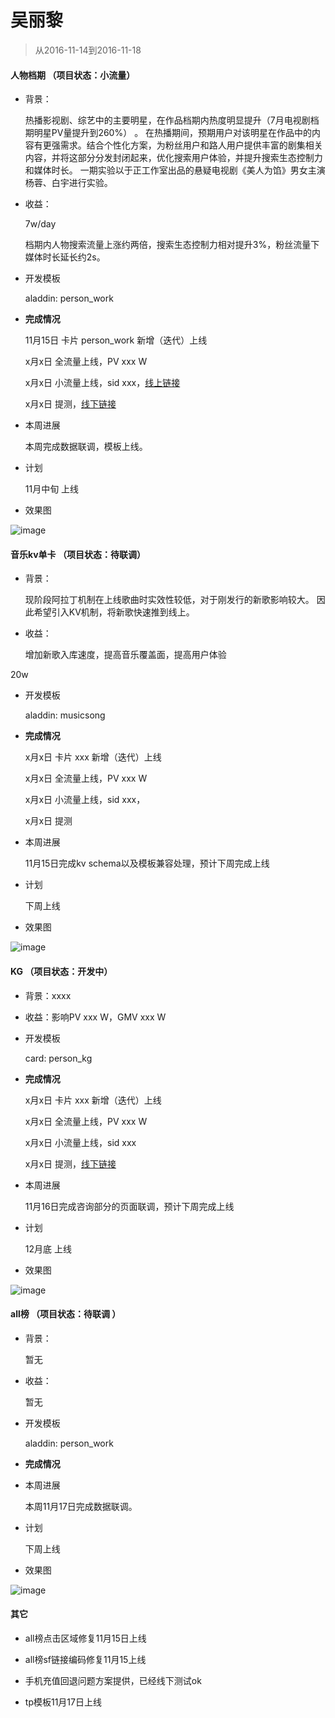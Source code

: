 # 吴丽黎

> 从2016-11-14到2016-11-18

#### 人物档期 （项目状态：小流量） 
- 背景：

    热播影视剧、综艺中的主要明星，在作品档期内热度明显提升（7月电视剧档期明星PV量提升到260%） 。 在热播期间，预期用户对该明星在作品中的内容有更强需求。结合个性化方案，为粉丝用户和路人用户提供丰富的剧集相关内容，并将这部分分发封闭起来，优化搜索用户体验，并提升搜索生态控制力和媒体时长。
    一期实验以于正工作室出品的悬疑电视剧《美人为馅》男女主演 杨蓉、白宇进行实验。
- 收益：

    7w/day

    档期内人物搜索流量上涨约两倍，搜索生态控制力相对提升3%，粉丝流量下媒体时长延长约2s。

- 开发模板

	aladdin: person_work
	
- **完成情况**

	11月15日 卡片 person_work 新增（迭代）上线
	
	x月x日 全流量上线，PV xxx W
	
	x月x日 小流量上线，sid xxx，[线上链接](https://m.baidu.com/s?word=%E7%99%BD%E5%AE%87&sid=111285)
	
	x月x日 提测，[线下链接](http://cp01-ala-fe-col-2.epc.baidu.com:8003/s?word=%E6%9D%A8%E8%93%89&wiseus=10.103.71.34)
	
- 本周进展

	本周完成数据联调，模板上线。
	
- 计划

	11月中旬 上线
	
- 效果图

![image](http://gitlab.baidu.com/psfe/ala-weeklyreport/uploads/d0ab5616e5f023799e4c4b53cc7c8bcd/image.png)

#### 音乐kv单卡 （项目状态：待联调）

- 背景：

    现阶段阿拉丁机制在上线歌曲时实效性较低，对于刚发行的新歌影响较大。
    因此希望引入KV机制，将新歌快速推到线上。

- 收益：

    增加新歌入库速度，提高音乐覆盖面，提高用户体验

20w

- 开发模板

	aladdin: musicsong
	
- **完成情况**

	x月x日 卡片 xxx 新增（迭代）上线
	
	x月x日 全流量上线，PV xxx W
	
	x月x日 小流量上线，sid xxx，
	
	x月x日 提测
	
- 本周进展

	11月15日完成kv schema以及模板兼容处理，预计下周完成上线
	
- 计划

	下周上线	
	
- 效果图

![image](http://gitlab.baidu.com/psfe/ala-weeklyreport/uploads/4fd6f5274750eca022042fde4e40200b/image.png)
 
#### KG （项目状态：开发中） 

- 背景：xxxx

- 收益：影响PV xxx W，GMV xxx W

- 开发模板
	
	card: person_kg
	
- **完成情况**

	x月x日 卡片 xxx 新增（迭代）上线
	
	x月x日 全流量上线，PV xxx W
	
	x月x日 小流量上线，sid xxx
	
	x月x日 提测，[线下链接](http://yq01-psdy-diaoyan1103.yq01.baidu.com:8003/sf?pd=schedule&openapi=1&dspName=iphone&from_sf=1&resource_id=4385&word=%E8%8C%83%E5%86%B0%E5%86%B0&tn=tangram&title=%E8%8C%83%E5%86%B0%E5%86%B0&ext=%7B%22sf_tab_name%22%3A%22%E8%B5%84%E8%AE%AF%22%7D&frsrcid=&frorder=)
	
- 本周进展

	11月16日完成咨询部分的页面联调，预计下周完成上线
	
- 计划

	12月底 上线	
	
- 效果图

![image](http://gitlab.baidu.com/psfe/ala-weeklyreport/uploads/069f4c11918ea18e62b61c14e3439e23/image.png)

#### all榜  （项目状态：待联调 ） 
- 背景：

    暂无
    
- 收益：

    暂无 

- 开发模板

	aladdin: person_work
	
- **完成情况**
	
- 本周进展

	本周11月17日完成数据联调。
	
- 计划

	下周上线
	
- 效果图

![image](http://gitlab.baidu.com/psfe/ala-weeklyreport/uploads/8f9a76db162354a84cbf8f163cd82661/image.png)

#### 其它 

- all榜点击区域修复11月15日上线

- all榜sf链接编码修复11月15上线

- 手机充值回退问题方案提供，已经线下测试ok

- tp模板11月17日上线
